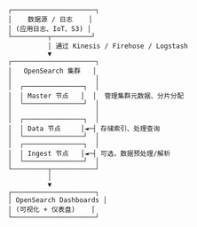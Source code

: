          ┌─────────────────────┐
         │    数据源 / 日志    │
         │ (应用日志、IoT、S3) │
         └─────────┬──────────┘
                   │ 通过 Kinesis / Firehose / Logstash
                   ▼
         ┌─────────────────────┐
         │   OpenSearch 集群   │
         │                     │
         │  ┌───────────────┐  │
         │  │ Master 节点   │  │  管理集群元数据、分片分配
         │  └───────────────┘  │
         │                     │
         │  ┌───────────────┐  │
         │  │ Data 节点     │◄─┤ 存储索引、处理查询
         │  └───────────────┘  │
         │  ┌───────────────┐  │
         │  │ Ingest 节点   │◄─┤ 可选，数据预处理/解析
         │  └───────────────┘  │
         └─────────┬───────────┘
                   │
                   ▼
         ┌─────────────────────┐
         │ OpenSearch Dashboards │
         │ (可视化 + 仪表盘)    │
         └─────────────────────┘
